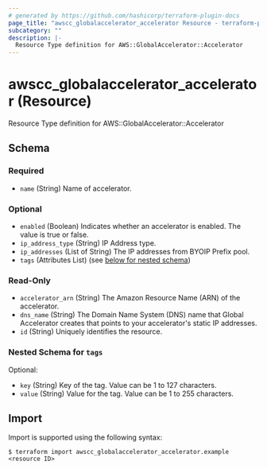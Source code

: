 ```yaml
---
# generated by https://github.com/hashicorp/terraform-plugin-docs
page_title: "awscc_globalaccelerator_accelerator Resource - terraform-provider-awscc"
subcategory: ""
description: |-
  Resource Type definition for AWS::GlobalAccelerator::Accelerator
---
```


# awscc_globalaccelerator_accelerator (Resource)

Resource Type definition for AWS::GlobalAccelerator::Accelerator



<!-- schema generated by tfplugindocs -->
## Schema

### Required

- `name` (String) Name of accelerator.

### Optional

- `enabled` (Boolean) Indicates whether an accelerator is enabled. The value is true or false.
- `ip_address_type` (String) IP Address type.
- `ip_addresses` (List of String) The IP addresses from BYOIP Prefix pool.
- `tags` (Attributes List) (see [below for nested schema](#nestedatt--tags))

### Read-Only

- `accelerator_arn` (String) The Amazon Resource Name (ARN) of the accelerator.
- `dns_name` (String) The Domain Name System (DNS) name that Global Accelerator creates that points to your accelerator's static IP addresses.
- `id` (String) Uniquely identifies the resource.

<a id="nestedatt--tags"></a>
### Nested Schema for `tags`

Optional:

- `key` (String) Key of the tag. Value can be 1 to 127 characters.
- `value` (String) Value for the tag. Value can be 1 to 255 characters.

## Import

Import is supported using the following syntax:

```shell
$ terraform import awscc_globalaccelerator_accelerator.example <resource ID>
```
